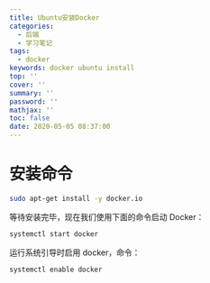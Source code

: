 ```yaml
---
title: Ubuntu安装Docker
categories:
  - 后端
  - 学习笔记
tags:
  - docker
keywords: docker ubuntu install
top: ''
cover: ''
summary: ''
password: ''
mathjax: ''
toc: false
date: 2020-05-05 08:37:00
---
```


# 安装命令

``` bash
sudo apt-get install -y docker.io
```

等待安装完毕，现在我们使用下面的命令启动 Docker：

``` bash
systemctl start docker
```

运行系统引导时启用 docker，命令：

``` bash
systemctl enable docker
```
